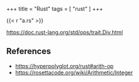 +++
title = "Rust"
tags = [ "rust" ]
+++

{{< r "a.rs" >}}

<https://doc.rust-lang.org/std/ops/trait.Div.html>

## References

- <https://hyperpolyglot.org/rust#arith-op>
- <https://rosettacode.org/wiki/Arithmetic/Integer>
